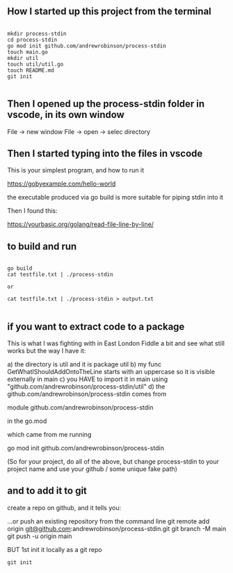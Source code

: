 
## How I started up this project from the terminal

```

mkdir process-stdin
cd process-stdin
go mod init github.com/andrewrobinson/process-stdin
touch main.go
mkdir util
touch util/util.go
touch README.md
git init


```

## Then I opened up the process-stdin folder in vscode, in its own window

File -> new window
File -> open -> selec directory

## Then I started typing into the files in vscode

This is your simplest program, and how to run it

https://gobyexample.com/hello-world

the executable produced via go build is more suitable for piping stdin into it

Then I found this:

https://yourbasic.org/golang/read-file-line-by-line/

## to build and run

```

go build
cat testfile.txt | ./process-stdin

or 

cat testfile.txt | ./process-stdin > output.txt


```

## if you want to extract code to a package

This is what I was fighting with in East London
Fiddle a bit and see what still works but the way I have it:

a) the directory is util and it is package util
b) my func GetWhatIShouldAddOntoTheLine starts with an uppercase so it is visible externally in main
c) you HAVE to import it in main using "github.com/andrewrobinson/process-stdin/util"
d) the github.com/andrewrobinson/process-stdin comes from

module github.com/andrewrobinson/process-stdin

in the go.mod

which came from me running 

go mod init github.com/andrewrobinson/process-stdin


(So for your project, do all of the above, but change process-stdin to your project name and use your github / some unique fake path)

## and to add it to git

create a repo on github, and it tells you:

…or push an existing repository from the command line
git remote add origin git@github.com:andrewrobinson/process-stdin.git
git branch -M main
git push -u origin main

BUT 1st init it locally as a git repo

```
git init

